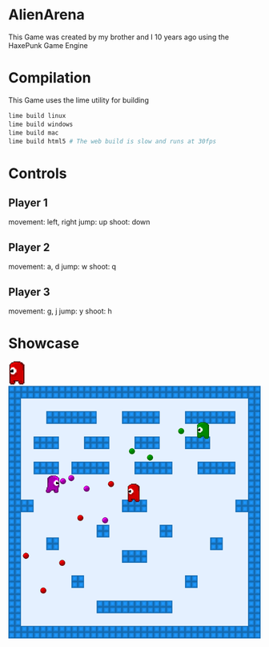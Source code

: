 # AlienArena

This Game was created by my brother and I 10 years ago using the HaxePunk Game Engine

# Compilation

This Game uses the lime utility for building

```bash
lime build linux
lime build windows
lime build mac
lime build html5 # The web build is slow and runs at 30fps
```

# Controls

## Player 1

movement: left, right
jump: up
shoot: down

## Player 2

movement: a, d
jump: w
shoot: q

## Player 3

movement: g, j
jump: y
shoot: h

# Showcase

![Player](sprite.png)
![Game](game.png)
